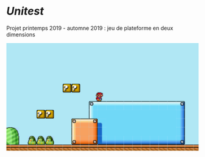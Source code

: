 # *Unitest*

Projet printemps 2019 - automne 2019 : jeu de plateforme en deux dimensions

![](screenshot.png)
